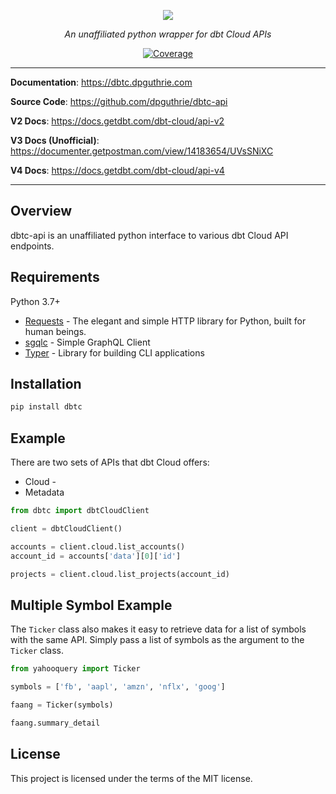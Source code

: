 <p align="center">
    <a href="#"><img src="docs/docs/img/full.png"></a>
</p>
<p align="center">
    <em>An unaffiliated python wrapper for dbt Cloud APIs</em>
</p>
<p align="center">
    <a href="https://codecov.io/gh/dpguthrie/dbtc-api" target="_blank">
        <img src="https://img.shields.io/codecov/c/github/dpguthrie/dbtc-api" alt="Coverage">
    </a>
</p>

---

**Documentation**: <a target="_blank" href="https://dbtc.dpguthrie.com">https://dbtc.dpguthrie.com</a>

**Source Code**: <a target="_blank" href="https://github.com/dpguthrie/dbtc-api">https://github.com/dpguthrie/dbtc-api</a>

**V2 Docs**: <a target="_blank" href="https://docs.getdbt.com/dbt-cloud/api-v2">https://docs.getdbt.com/dbt-cloud/api-v2</a>

**V3 Docs (Unofficial)**: <a target="_blank" href="https://documenter.getpostman.com/view/14183654/UVsSNiXC">https://documenter.getpostman.com/view/14183654/UVsSNiXC</a>

**V4 Docs**: <a target="_blank" href="https://docs.getdbt.com/dbt-cloud/api-v4">https://docs.getdbt.com/dbt-cloud/api-v4</a>

---

## Overview

dbtc-api is an unaffiliated python interface to various dbt Cloud API endpoints.

## Requirements

Python 3.7+

- [Requests](https://requests.readthedocs.io/en/master/) - The elegant and simple HTTP library for Python, built for human beings.
- [sgqlc]() - Simple GraphQL Client
- [Typer](https://github.com/ross/requests-futures) - Library for building CLI applications

## Installation

```bash
pip install dbtc
```
## Example

There are two sets of APIs that dbt Cloud offers:

- Cloud -
- Metadata

```python
from dbtc import dbtCloudClient

client = dbtCloudClient()

accounts = client.cloud.list_accounts()
account_id = accounts['data'][0]['id']

projects = client.cloud.list_projects(account_id)

```

## Multiple Symbol Example

The `Ticker` class also makes it easy to retrieve data for a list of symbols with the same API. Simply pass a list of symbols as the argument to the `Ticker` class.

```python
from yahooquery import Ticker

symbols = ['fb', 'aapl', 'amzn', 'nflx', 'goog']

faang = Ticker(symbols)

faang.summary_detail
```

## License

This project is licensed under the terms of the MIT license.